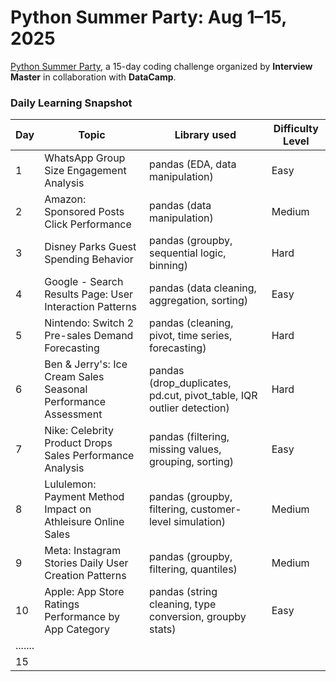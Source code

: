 # Python Summer Party: Aug 1–15, 2025

[Python Summer Party](https://www.interviewmaster.ai/python-party/home/), a 15-day coding challenge organized by **Interview Master** in collaboration with **DataCamp**.

### Daily Learning Snapshot

| Day | Topic | Library used | Difficulty Level |
|------------------|--------------------|------------------|------------------|
| 1 | WhatsApp Group Size Engagement Analysis | pandas (EDA, data manipulation) | Easy |
| 2 | Amazon: Sponsored Posts Click Performance | pandas (data manipulation) | Medium |
| 3 | Disney Parks Guest Spending Behavior | pandas (groupby, sequential logic, binning) | Hard |
| 4 | Google - Search Results Page: User Interaction Patterns | pandas (data cleaning, aggregation, sorting) | Easy |
| 5 | Nintendo: Switch 2 Pre-sales Demand Forecasting | pandas (cleaning, pivot, time series, forecasting) | Hard |
| 6 | Ben & Jerry's: Ice Cream Sales Seasonal Performance Assessment | pandas (drop_duplicates, pd.cut, pivot_table, IQR outlier detection) | Hard |
| 7 | Nike: Celebrity Product Drops Sales Performance Analysis | pandas (filtering, missing values, grouping, sorting) | Easy |
| 8 | Lululemon: Payment Method Impact on Athleisure Online Sales | pandas (groupby, filtering, customer-level simulation) | Medium |
| 9 | Meta: Instagram Stories Daily User Creation Patterns | pandas (groupby, filtering, quantiles) | Medium |
| 10 | Apple: App Store Ratings Performance by App Category | pandas (string cleaning, type conversion, groupby stats) | Easy |
| ....... |  |  |  |
| 15 |  |  |  |
